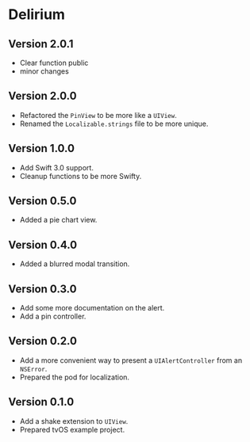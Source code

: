 # Delirium

## Version 2.0.1
- Clear function public
- minor changes

## Version 2.0.0

- Refactored the `PinView` to be more like a `UIView`.
- Renamed the `Localizable.strings` file to be more unique.

## Version 1.0.0

- Add Swift 3.0 support.
- Cleanup functions to be more Swifty.

## Version 0.5.0

- Added a pie chart view.

## Version 0.4.0

- Added a blurred modal transition.

## Version 0.3.0

- Add some more documentation on the alert.
- Add a pin controller.

## Version 0.2.0

- Add a more convenient way to present a `UIAlertController` from an `NSError`.
- Prepared the pod for localization.

## Version 0.1.0

- Add a shake extension to `UIView`.
- Prepared tvOS example project.
